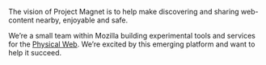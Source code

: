 The vision of Project Magnet is to help make discovering and sharing web-content nearby, enjoyable and safe.

We’re a small team within Mozilla building experimental tools and services for the <a href="https://google.github.io/physical-web/" data-track="link-physical-web-site">Physical Web</a>. We’re excited by this emerging platform and want to help it succeed.
